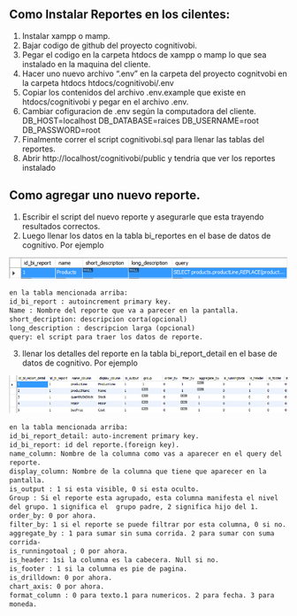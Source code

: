 ## Como Instalar Reportes en los cilentes:
1. Instalar xampp o mamp.
2. Bajar codigo de github del proyecto cognitivobi.
3. Pegar el codigo en la carpeta htdocs de xampp o mamp lo que sea instalado en la maquina del cliente.
4. Hacer uno nuevo archivo “.env” en la carpeta del proyecto cognitvobi en la carpeta htdocs
	htdocs/cognitivobi/.env
5. Copiar los contenidos del archivo .env.example que existe en htdocs/cognitivobi y pegar en el archivo .env.
6. Cambiar cofiguracion de .env según la computadora del cliente.
    DB_HOST=localhost
    DB_DATABASE=raices
    DB_USERNAME=root
    DB_PASSWORD=root
7. Finalmente correr el script cognitivobi.sql para llenar las tablas del reportes.
8. Abrir http://localhost/cognitivobi/public y tendria que ver los reportes instalado

## Como agregar uno nuevo reporte.
1. Escribir el script del nuevo reporte y asegurarle que esta trayendo resultados correctos.
2. Luego llenar los datos en la tabla bi_reportes en el base de datos de cognitivo. Por ejemplo

![Alt text](public/images/Captura.PNG?raw=true "bi_reportes")

	en la tabla mencionada arriba:
	id_bi_report : autoincrement primary key.
	Name : Nombre del reporte que va a parecer en la pantalla.
	short_decription: descripcion corta(opcional)
	long_description : descripcion larga (opcional)
	query: el script para traer los datos de reporte.
3. llenar los detalles del reporte en la tabla bi_report_detail en el base de datos de cognitivo. Por ejemplo

![Alt text](public/images/Captura1.PNG?raw=true "bi_reportes_detail")

	en la tabla mencionada arriba:
	id_bi_report_detail: auto-increment primary key.
	id_bi_report: id del reporte.(foreign key).
	name_column: Nombre de la columna como vas a aparecer en el query del reporte.
	display_column: Nombre de la columna que tiene que aparecer en la pantalla.
	is_output : 1 si esta visible, 0 si esta oculto.
	Group : Si el reporte esta agrupado, esta columna manifesta el nivel del grupo. 1 significa el 	grupo padre, 2 significa hijo del 1.
	order_by: 0 por ahora.
	filter_by: 1 si el reporte se puede filtrar por esta columna, 0 si no.
	aggregate_by : 1 para sumar sin suma corrida. 2 para sumar con suma corrida-
	is_runningotoal ; 0 por ahora.
	is_header: 1si la columna es la cabecera. Null si no.
	is_footer : 1 si la columna es pie de pagina.
	is_drilldown: 0 por ahora.
	chart_axis: 0 por ahora.
	format_column : 0 para texto.1 para numericos. 2 para fecha. 3 para moneda.
